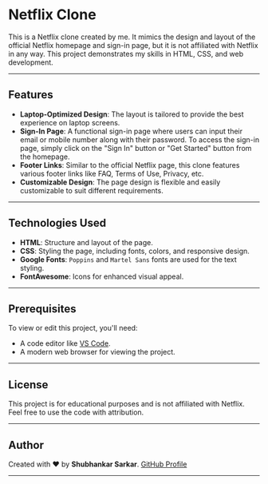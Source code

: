 # **Netflix Clone**

This is a Netflix clone created by me. It mimics the design and layout of the official Netflix homepage and sign-in page, but it is not affiliated with Netflix in any way. This project demonstrates my skills in HTML, CSS, and web development.

---

## **Features**

- **Laptop-Optimized Design**: The layout is tailored to provide the best experience on laptop screens.
- **Sign-In Page**: A functional sign-in page where users can input their email or mobile number along with their password. To access the sign-in page, simply click on the "Sign In" button or "Get Started" button from the homepage.
- **Footer Links**: Similar to the official Netflix page, this clone features various footer links like FAQ, Terms of Use, Privacy, etc.
- **Customizable Design**: The page design is flexible and easily customizable to suit different requirements.

---

## **Technologies Used**

- **HTML**: Structure and layout of the page.
- **CSS**: Styling the page, including fonts, colors, and responsive design.
- **Google Fonts**: `Poppins` and `Martel Sans` fonts are used for the text styling.
- **FontAwesome**: Icons for enhanced visual appeal.

---

## **Prerequisites**
To view or edit this project, you'll need:
- A code editor like [VS Code](https://code.visualstudio.com/).
- A modern web browser for viewing the project.

---

## **License**

This project is for educational purposes and is not affiliated with Netflix. Feel free to use the code with attribution.

---

## **Author**

Created with ❤️ by **Shubhankar Sarkar**.
[GitHub Profile](https://github.com/shubhankar05sarkar)

---
